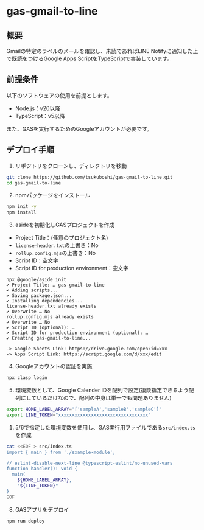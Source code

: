<!--
Copyright 2023 tsukuboshi

Licensed under the Apache License, Version 2.0 (the "License");
you may not use this file except in compliance with the License.
You may obtain a copy of the License at

      http://www.apache.org/licenses/LICENSE-2.0

Unless required by applicable law or agreed to in writing, software
distributed under the License is distributed on an "AS IS" BASIS,
WITHOUT WARRANTIES OR CONDITIONS OF ANY KIND, either express or implied.
See the License for the specific language governing permissions and
limitations under the License.
-->
# gas-gmail-to-line

## 概要

Gmailの特定のラベルのメールを確認し、未読であればLINE Notifyに通知した上で既読をつけるGoogle Apps ScriptをTypeScriptで実装しています。

## 前提条件

以下のソフトウェアの使用を前提とします。

- Node.js：v20以降
- TypeScript：v5以降

また、GASを実行するためのGoogleアカウントが必要です。  

## デプロイ手順

1. リポジトリをクローンし、ディレクトリを移動

```bash
git clone https://github.com/tsukuboshi/gas-gmail-to-line.git
cd gas-gmail-to-line
```

2. npmパッケージをインストール

```bash
npm init -y
npm install
```

3. asideを初期化しGASプロジェクトを作成

- Project Title：(任意のプロジェクト名)
- `license-header.txt`の上書き：No
- `rollup.config.mjs`の上書き：No
- Script ID：空文字
- Script ID for production environment：空文字

```
npx @google/aside init
✔ Project Title: … gas-gmail-to-line
✔ Adding scripts...
✔ Saving package.json...
✔ Installing dependencies...
license-header.txt already exists
✔ Overwrite … No
rollup.config.mjs already exists
✔ Overwrite … No
✔ Script ID (optional): … 
✔ Script ID for production environment (optional): … 
✔ Creating gas-gmail-to-line...

-> Google Sheets Link: https://drive.google.com/open?id=xxx
-> Apps Script Link: https://script.google.com/d/xxx/edit
```

4. Googleアカウントの認証を実施

```bash
npx clasp login
```

5. 環境変数として、Google Calender IDを配列で設定(複数指定できるよう配列にしているだけなので、配列の中身は単一でも問題ありません)

```bash
export HOME_LABEL_ARRAY="['sampleA','sampleB','sampleC']"
export LINE_TOKEN="xxxxxxxxxxxxxxxxxxxxxxxxxxxxxxxxx"
```

1. 5/6で指定した環境変数を使用し、GAS実行用ファイルである`src/index.ts`を作成

```bash
cat <<EOF > src/index.ts
import { main } from './example-module';

// eslint-disable-next-line @typescript-eslint/no-unused-vars
function handler(): void {
  main(
    ${HOME_LABEL_ARRAY},
    "${LINE_TOKEN}"
}
EOF
```

8. GASアプリをデプロイ

```bash
npm run deploy
```
